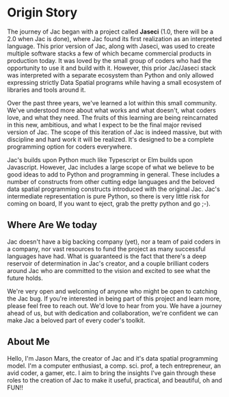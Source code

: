 # Origin Story

The journey of Jac began with a project called **Jaseci** (1.0, there will be a 2.0 when Jac is done), where Jac found its first realization as an interpreted language. This prior version of Jac, along with Jaseci, was used to create multiple software stacks a few of which became commercial products in production today. It was loved by the small group of coders who had the opportunity to use it and build with it. However, this prior Jac/Jaseci stack was interpreted with a separate ecosystem than Python and only allowed expressing strictly Data Spatial programs while having a small ecosystem of libraries and tools around it.

Over the past three years, we've learned a lot within this small community. We've understood more about what works and what doesn't, what coders love, and what they need. The fruits of this learning are being reincarnated in this new, ambitious, and what I expect to be the final major revised version of Jac.
The scope of this iteration of Jac is indeed massive, but with discipline and hard work it will be realized. It's designed to be a complete programming option for coders everywhere.

Jac's builds upon Python much like Typescript or Elm builds upon Javascript. However, Jac includes a large scope of what we believe to be good ideas to add to Python and programming in general. These includes a number of constructs from other cutting edge languages and the beloved data spatial programming constructs introduced with the original Jac. Jac's intermediate representation is pure Python, so there is very little risk for coming on board, If you want to eject, grab the pretty python and go ;-).

## Where Are We today

Jac doesn't have a big backing company (yet), nor a team of paid coders in a company, nor vast resources to fund the project as many successful languages have had. What is guaranteed is the fact that there's a deep reservoir of determination in Jac's creator, and a couple brilliant coders around Jac who are committed to the vision and excited to see what the future holds.

We're very open and welcoming of anyone who might be open to catching the Jac bug. If you're interested in being part of this project and learn more, please feel free to reach out. We'd love to hear from you. We have a journey ahead of us, but with dedication and collaboration, we're confident we can make Jac a beloved part of every coder's toolkit.

## About Me

Hello, I'm Jason Mars, the creator of Jac and it's data spatial programming model. I'm a computer enthusiast, a comp. sci. prof, a tech entrepreneur, an avid coder, a gamer, etc. I aim to bring the insights I've gain through these roles to the creation of Jac to make it useful, practical, and beautiful, oh and FUN!!